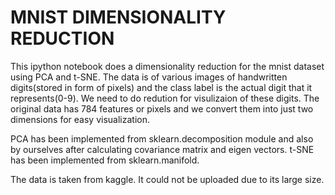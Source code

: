 # MNIST DIMENSIONALITY REDUCTION

This ipython notebook does a dimensionality reduction for the mnist dataset using PCA and t-SNE. The data is of various images of handwritten 
digits(stored in form of pixels) and the class label is the actual digit that it represents(0-9). We need to do redution for visulizaion of these digits.
The original data has 784 features or pixels and we convert them into just two dimensions for easy visualization.

PCA has been implemented from sklearn.decomposition module and also by ourselves after calculating covariance matrix and eigen vectors.
t-SNE has been implemented from sklearn.manifold.

The data is taken from kaggle. It could not be uploaded due to its large size.
